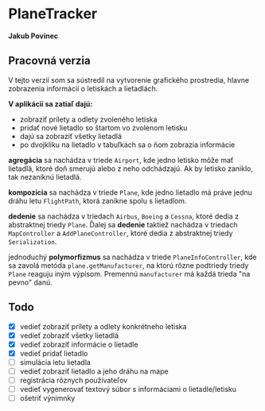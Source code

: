 # PlaneTracker
**Jakub Povinec**

## Pracovná verzia
V tejto verzií som sa sústredil na vytvorenie grafického prostredia, hlavne zobrazenia informácií o letiskách a lietadlách.

**V aplikácií sa zatiaľ dajú:**
- zobraziť prílety a odlety zvoleného letiska
- pridať nové lietadlo so štartom vo zvolenom letisku
- dajú sa zobraziť všetky lietadlá
- po dvojkliku na lietadlo v tabuľkách sa o ňom zobrazia informácie

**agregácia** sa nachádza v triede `Airport`, kde jedno letisko môže mať lietadlá, ktoré doň smerujú alebo z neho odchádzajú. Ak by letisko zaniklo, tak nezaniknú lietadlá.

**kompozícia** sa nachádza v triede `Plane`, kde jedno lietadlo má práve jednu dráhu letu `FlightPath`, ktorá zanikne spolu s lietadlom.

**dedenie** sa nachádza v triedach `Airbus`, `Boeing` a `Cessna`, ktoré dedia z abstraktnej triedy `Plane`. Ďalej sa **dedenie** taktiež nachádza v triedach `MapController` a `AddPlaneController`, ktoré dedia z abstraktnej triedy `Serialization`.

jednoduchý **polymorfizmus** sa nachádza v triede `PlaneInfoController`, kde sa zavolá metóda `plane.getManufacturer`, na ktorú rôzne podtriedy triedy `Plane` reaguju iným výpisom. Premennú `manufacturer` má každá trieda "na pevno" danú.





## Todo
- [x] vedieť zobraziť prílety a odlety konkrétneho letiska
- [x] vedieť zobraziť všetky lietadlá
- [x] vedieť zobraziť informácie o lietadle
- [x] vedieť pridať lietadlo
- [ ] simulácia letu lietadla
- [ ] vedieť zobraziť lietadlo a jeho dráhu na mape
- [ ] registrácia rôznych používateľov
- [ ] vedieť vygenerovať textový súbor s informáciami o lietadle/letisku
- [ ] ošetriť výnimnky